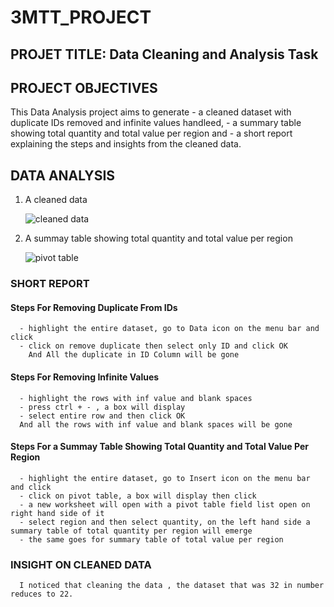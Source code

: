 # 3MTT_PROJECT 

## PROJET TITLE: Data Cleaning and Analysis Task

## PROJECT OBJECTIVES
This Data Analysis project aims to generate 
     - a cleaned dataset with duplicate IDs removed and infinite values handleed,
     - a summary table showing total quantity and total value per region and 
     - a short report explaining the steps and insights from the cleaned data.

## DATA ANALYSIS
1. A cleaned data
  
   ![cleaned data](https://github.com/user-attachments/assets/14722e94-28aa-423b-ae84-b38ef68632fd)

2. A summay table showing total quantity and total value per region

   ![pivot table](https://github.com/user-attachments/assets/d8be1889-0e72-4dd6-8ff7-9bafe9ee9232)

### SHORT REPORT

#### Steps For Removing Duplicate From IDs
      - highlight the entire dataset, go to Data icon on the menu bar and click
      - click on remove duplicate then select only ID and click OK
        And All the duplicate in ID Column will be gone
#### Steps For Removing Infinite Values
      - highlight the rows with inf value and blank spaces
      - press ctrl + - , a box will display
      - select entire row and then click OK
      And all the rows with inf value and blank spaces will be gone
#### Steps For a Summay Table Showing Total Quantity and Total Value Per Region
      - highlight the entire dataset, go to Insert icon on the menu bar and click
      - click on pivot table, a box will display then click
      - a new worksheet will open with a pivot table field list open on right hand side of it
      - select region and then select quantity, on the left hand side a summary table of total quantity per region will emerge
      - the same goes for summary table of total value per region

### INSIGHT ON CLEANED DATA
      I noticed that cleaning the data , the dataset that was 32 in number reduces to 22.
        
